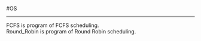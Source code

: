 #OS 
<br><hr>
FCFS is program of FCFS scheduling.<br>
Round_Robin is program of Round Robin scheduling.
